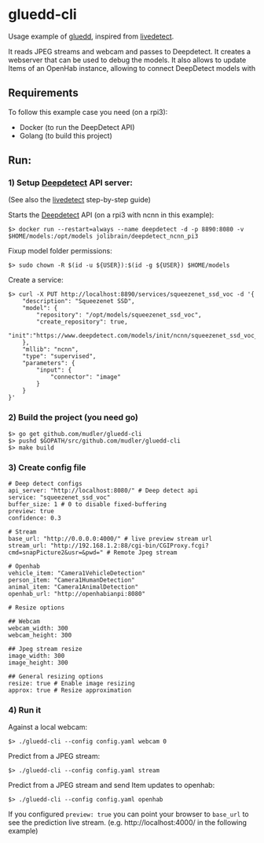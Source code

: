# gluedd-cli

Usage example of [gluedd](https://github.com/mudler/gluedd/), inspired from [livedetect](https://github.com/jolibrain/livedetect).

It reads JPEG streams and webcam and passes to Deepdetect. It creates a webserver that can be used to debug the models. It also allows to update Items of an OpenHab instance, allowing to connect DeepDetect models with 

## Requirements

To follow this example case you need (on a rpi3):

- Docker (to run the DeepDetect API)
- Golang (to build this project)

## Run:

### 1) Setup [Deepdetect](https://www.deepdetect.com/) API server:

(See also the [livedetect](https://github.com/jolibrain/livedetect/wiki/Step-by-step-for-Raspberry-Pi-3) step-by-step guide)

Starts the [Deepdetect](https://www.deepdetect.com/) API (on a rpi3 with ncnn in this example): 

    $> docker run --restart=always --name deepdetect -d -p 8890:8080 -v $HOME/models:/opt/models jolibrain/deepdetect_ncnn_pi3

Fixup model folder permissions:

    $> sudo chown -R $(id -u ${USER}):$(id -g ${USER}) $HOME/models 

Create a service:

    $> curl -X PUT http://localhost:8890/services/squeezenet_ssd_voc -d '{
        "description": "Squeezenet SSD",
        "model": {
            "repository": "/opt/models/squeezenet_ssd_voc",
            "create_repository": true,
            "init":"https://www.deepdetect.com/models/init/ncnn/squeezenet_ssd_voc_ncnn_300x300.tar.gz"
        },
        "mllib": "ncnn",
        "type": "supervised",
        "parameters": {
            "input": {
                "connector": "image"
            }
        }
    }'

### 2) Build the project (you need go)

    $> go get github.com/mudler/gluedd-cli
    $> pushd $GOPATH/src/github.com/mudler/gluedd-cli
    $> make build

### 3) Create config file

    # Deep detect configs
    api_server: "http://localhost:8080/" # Deep detect api
    service: "squeezenet_ssd_voc"
    buffer_size: 1 # 0 to disable fixed-buffering
    preview: true
    confidence: 0.3

    # Stream
    base_url: "http://0.0.0.0:4000/" # live preview stream url
    stream_url: "http://192.168.1.2:88/cgi-bin/CGIProxy.fcgi?cmd=snapPicture2&usr=&pwd=" # Remote Jpeg stream

    # Openhab
    vehicle_item: "Camera1VehicleDetection" 
    person_item: "Camera1HumanDetection"
    animal_item: "Camera1AnimalDetection"
    openhab_url: "http://openhabianpi:8080"

    # Resize options

    ## Webcam
    webcam_width: 300
    webcam_height: 300

    ## Jpeg stream resize
    image_width: 300
    image_height: 300

    ## General resizing options
    resize: true # Enable image resizing
    approx: true # Resize approximation

### 4) Run it

Against a local webcam:

    $> ./gluedd-cli --config config.yaml webcam 0

Predict from a JPEG stream:

    $> ./gluedd-cli --config config.yaml stream

Predict from a JPEG stream and send Item updates to openhab:

    $> ./gluedd-cli --config config.yaml openhab

If you configured ```preview: true``` you can point your browser to ```base_url``` to see the prediction live stream. (e.g. http://localhost:4000/ in the following example)
